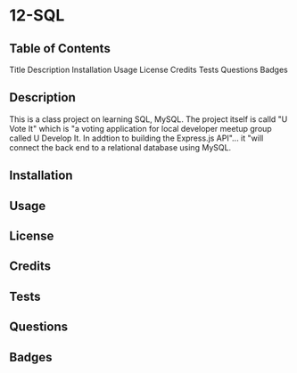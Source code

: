 # 12-SQL
## Table of Contents
Title
Description
Installation
Usage
License
Credits
Tests
Questions
Badges
## Description
This is a class project on learning SQL, MySQL. The project itself is calld "U Vote It" which is "a voting application for local developer meetup group called U Develop It. In addtion to building the Express.js API"... it "will connect the back end to a relational database using MySQL.
## Installation
## Usage
## License
## Credits
## Tests
## Questions
## Badges
